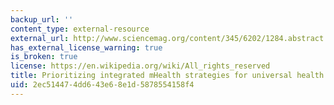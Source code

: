 ```yaml
---
backup_url: ''
content_type: external-resource
external_url: http://www.sciencemag.org/content/345/6202/1284.abstract
has_external_license_warning: true
is_broken: true
license: https://en.wikipedia.org/wiki/All_rights_reserved
title: Prioritizing integrated mHealth strategies for universal health coverage
uid: 2ec51447-4dd6-43e6-8e1d-5878554158f4
---
```

